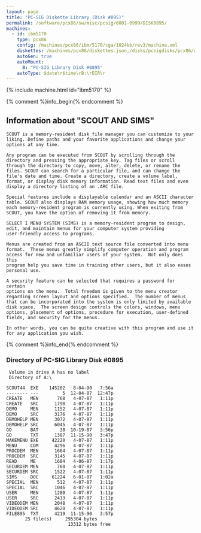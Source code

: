 ```yaml
---
layout: page
title: "PC-SIG Diskette Library (Disk #895)"
permalink: /software/pcx86/sw/misc/pcsig/0001-0999/DISK0895/
machines:
  - id: ibm5170
    type: pcx86
    config: /machines/pcx86/ibm/5170/cga/1024kb/rev3/machine.xml
    diskettes: /machines/pcx86/diskettes.json,/disks/pcsigdisks/pcx86/diskettes.json
    autoGen: true
    autoMount:
      B: "PC-SIG Library Disk #0895"
    autoType: $date\r$time\rB:\rDIR\r
---
```


{% include machine.html id="ibm5170" %}

{% comment %}info_begin{% endcomment %}

## Information about "SCOUT AND SIMS"

    SCOUT is a memory-resident disk file manager you can customize to your
    liking. Define paths and your favorite applications and change your
    options at any time.
    
    Any program can be executed from SCOUT by scrolling through the
    directory and pressing the appropriate key. Tag files or scroll
    through the directory to copy, move, alter, delete, or rename the
    files. SCOUT can search for a particular file, and can change the
    file's date and time. Create a directory, create a volume label,
    format, or display disk memory information. Read text files and even
    display a directory listing of an .ARC file.
    
    Special features include a displayable calendar and an ASCII character
    table. SCOUT also displays RAM memory usage, showing how much memory
    each memory-resident program is currently using. When exiting from
    SCOUT, you have the option of removing it from memory.
    
    SELECT I MENU SYSTEM (SIMS) is a memory-resident program to design,
    edit, and maintain menus for your computer system providing
    user-friendly access to programs.
    
    Menus are created from an ASCII text source file converted into menu
    format.  These menus greatly simplify computer operation and program
    access for new and unfamiliar users of your system.  Not only does this
    program help you save time in training other users, but it also eases
    personal use.
    
    A security feature can be selected that requires a password for certain
    options on the menu.  Total freedom is given to the menu creator
    regarding screen layout and options specified.  The number of menus
    that can be incorporated into the system is only limited by available
    disk space.  The screen design controls the colors, windows, menu
    options, placement of options, procedure for execution, user-defined
    fields, and security for the menus.
    
    In other words, you can be quite creative with this program and use it
    for any application you wish.
{% comment %}info_end{% endcomment %}


### Directory of PC-SIG Library Disk #0895

     Volume in drive A has no label
     Directory of A:\

    SCOUT44  EXE    145202   8-04-90   7:56a
    -------- ---         5  12-04-87  12:47p
    CREATE   MEN       768   4-07-87   1:11p
    CREATE   SRC      1798   4-07-87   1:11p
    DEMO     MEN      1152   4-07-87   1:11p
    DEMO     SRC      3176   4-07-87   1:11p
    DEMOHELP MEN      3072   4-07-87   1:11p
    DEMOHELP SRC      6045   4-07-87   1:11p
    GO       BAT        38  10-19-87   3:56p
    GO       TXT      1387  11-15-90   3:47p
    MAKEMENU EXE     42220   4-07-87   1:11p
    MENU     COM      4296   4-07-87   1:11p
    PROCDEM  MEN      1664   4-07-87   1:11p
    PROCDEM  SRC      3145   4-07-87   1:11p
    READ     ME       1684   4-06-87   1:17p
    SECURDEM MEN       768   4-07-87   1:11p
    SECURDEM SRC      1522   4-07-87   1:11p
    SIMS     DOC     61224   6-01-87   1:02a
    SPECIAL  MEN       512   4-07-87   1:11p
    SPECIAL  SRC      1046   4-07-87   1:11p
    USER     MEN      1280   4-07-87   1:11p
    USER     SRC      2413   4-07-87   1:11p
    VIDEODEM MEN      2048   4-07-87   1:11p
    VIDEODEM SRC      4620   4-07-87   1:11p
    FILE895  TXT      4219  11-15-90   3:57p
           25 file(s)     295304 bytes
                           13312 bytes free
